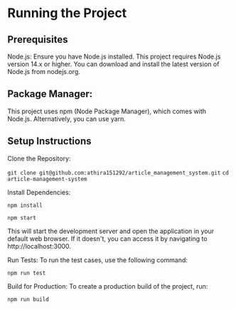 # Running the Project

## Prerequisites

Node.js: Ensure you have Node.js installed. This project requires Node.js version 14.x or higher. You can download and install the latest version of Node.js from nodejs.org.

## Package Manager: 
This project uses npm (Node Package Manager), which comes with Node.js. Alternatively, you can use yarn.

## Setup Instructions
Clone the Repository:

`git clone git@github.com:athira151292/article_management_system.git`
`cd article-management-system`

Install Dependencies:

`npm install`

`npm start`

This will start the development server and open the application in your default web browser. If it doesn't, you can access it by navigating to http://localhost:3000.

Run Tests:
To run the test cases, use the following command:

`npm run test`

Build for Production:
To create a production build of the project, run:

`npm run build`

